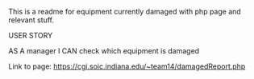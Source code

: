 This is a readme for equipment currently damaged with php page and relevant stuff.

USER STORY

AS A manager
I CAN check which equipment is damaged


Link to page:
https://cgi.soic.indiana.edu/~team14/damagedReport.php